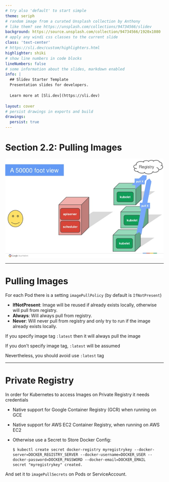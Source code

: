 ```yaml
---
# try also 'default' to start simple
theme: seriph
# random image from a curated Unsplash collection by Anthony
# like them? see https://unsplash.com/collections/94734566/slidev
background: https://source.unsplash.com/collection/94734566/1920x1080
# apply any windi css classes to the current slide
class: 'text-center'
# https://sli.dev/custom/highlighters.html
highlighter: shiki
# show line numbers in code blocks
lineNumbers: false
# some information about the slides, markdown enabled
info: |
  ## Slidev Starter Template
  Presentation slides for developers.

  Learn more at [Sli.dev](https://sli.dev)

layout: cover
# persist drawings in exports and build
drawings:
  persist: true
---
```


# Section 2.2: Pulling Images

<img class="absolute top-80 left-80 w-90" src="/chapters/2.2.pulling.images/registry.jpg" />

---

# Pulling Images

For each Pod there is a setting `imagePullPolicy` (by default is `IfNotPresent`)

* **IfNotPresent**: Image will be reused if already exists locally, otherwise will pull from registry.
* **Always**: Will always pull from registry.
* **Never**: Will never pull from registry and only try to run if the image already exists locally.

If you specify image tag `:latest` then it will always pull the image

If you don't specify image tag, `:latest` will be assumed

Nevertheless, you should avoid use `:latest` tag

---

# Private Registry

In order for Kubernetes to access Images on Private Registry it needs credentials

* Native support for Google Container Registry (GCR) when running on GCE
* Native support for AWS EC2 Container Registry, when running on AWS EC2

* Otherwise use a Secret to Store Docker Config:

    ```shell
    $ kubectl create secret docker-registry myregistrykey --docker-server=DOCKER_REGISTRY_SERVER --docker-username=DOCKER_USER --docker-password=DOCKER_PASSWORD --docker-email=DOCKER_EMAIL
    secret "myregistrykey" created.
    ```

And set it to `imagePullSecrets` on Pods or ServiceAccount.

